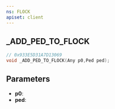```yaml
---
ns: FLOCK
apiset: client
---
```

## _ADD_PED_TO_FLOCK

```c
// 0x933E5D31A7D13069
void _ADD_PED_TO_FLOCK(Any p0,Ped ped);
```


## Parameters
* **p0**:
* **ped**: